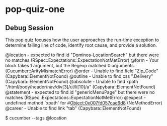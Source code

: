 # pop-quiz-one

## Debug Session 

This pop quiz focuses how the user approaches the run-time exception to determine failing line of code, identify root cause, and provide a solution.

@location - expected to find id "Dominos-LocationSearch" but there were no matches (RSpec::Expectations::ExpectationNotMetError)
@form - Your block takes 1 argument, but the Regexp matched 0 arguments. (Cucumber::ArityMismatchError)
@order - Unable to find field "Zip_Code" (Capybara::ElementNotFound)
@outline - Unable to find css ".Delivery" (Capybara::ElementNotFound)
@absolute - Unable to find xpath "/html/body/header/nav/div[3]/ul/li[10]/a" (Capybara::ElementNotFound)
@statement - expected to find id "genericMenuPage" but there were no matches (RSpec::Expectations::ExpectationNotMetError)
@expect - undefined method `xpath' for #<Object:0x007fd057cae6d8> (NoMethodError)
@career - Unable to find link "tab" (Capybara::ElementNotFound)

$ cucumber --tags @location
